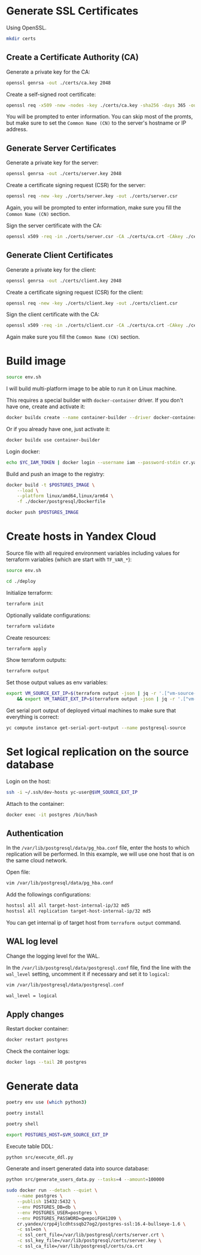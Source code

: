# Generate SSL Certificates

Using OpenSSL.

```sh
mkdir certs
```

## Create a Certificate Authority (CA)

Generate a private key for the CA:

```bash
openssl genrsa -out ./certs/ca.key 2048
```

Create a self-signed root certificate:

```bash
openssl req -x509 -new -nodes -key ./certs/ca.key -sha256 -days 365 -out ./certs/ca.crt
```

You will be prompted to enter information. You can skip most of the promts, but make sure to set the `Common Name (CN)` to the server's hostname or IP address.

## Generate Server Certificates

Generate a private key for the server:

```bash
openssl genrsa -out ./certs/server.key 2048
```

Create a certificate signing request (CSR) for the server:

```bash
openssl req -new -key ./certs/server.key -out ./certs/server.csr
```

Again, you will be prompted to enter information, make sure you fill the `Common Name (CN)` section.

Sign the server certificate with the CA:

```bash
openssl x509 -req -in ./certs/server.csr -CA ./certs/ca.crt -CAkey ./certs/ca.key -CAcreateserial -out ./certs/server.crt -days 365 -sha256
```

## Generate Client Certificates

Generate a private key for the client:

```bash
openssl genrsa -out ./certs/client.key 2048
```

Create a certificate signing request (CSR) for the client:

```bash
openssl req -new -key ./certs/client.key -out ./certs/client.csr
```

Sign the client certificate with the CA:

```bash
openssl x509 -req -in ./certs/client.csr -CA ./certs/ca.crt -CAkey ./certs/ca.key -CAcreateserial -out ./certs/client.crt -days 365 -sha256
```

Again make sure you fill the `Common Name (CN)` section.

# Build image

```sh
source env.sh
```

I will build multi-platform image to be able to run it on Linux machine.

This requires a special builder with `docker-container` driver. If you don't have one, create and activate it:

```sh
docker buildx create --name container-builder --driver docker-container --use --bootstrap
```

Or if you already have one, just activate it:

```sh
docker buildx use container-builder
```

Login docker:

```sh
echo $YC_IAM_TOKEN | docker login --username iam --password-stdin cr.yandex
```

Build and push an image to the registry:

```sh
docker build -t $POSTGRES_IMAGE \
	--load \
	--platform linux/amd64,linux/arm64 \
	-f ./docker/postgresql/Dockerfile
```

```sh
docker push $POSTGRES_IMAGE
```

# Create hosts in Yandex Cloud

Source file with all required environment variables including values for terraform variables (which are start with `TF_VAR_*`):

```sh
source env.sh
```

```sh
cd ./deploy
```

Initialize terraform:

```sh
terraform init
```

Optionally validate configurations:

```sh
terraform validate
```

Create resources:

```sh
terraform apply
```

Show terraform outputs:

```sh
terraform output
```

Set those output values as env variables:

```sh
export VM_SOURCE_EXT_IP=$(terraform output -json | jq -r '.["vm-source-external-ip"].value') \
    && export VM_TARGET_EXT_IP=$(terraform output -json | jq -r '.["vm-target-external-ip"].value')
```

Get serial port output of deployed virtual machines to make sure that everything is correct:

```sh
yc compute instance get-serial-port-output --name postgresql-source
```

# Set logical replication on the source database

Login on the host:

```sh
ssh -i ~/.ssh/dev-hosts yc-user@$VM_SOURCE_EXT_IP
```

Attach to the container:

```sh
docker exec -it postgres /bin/bash
```

## Authentication

In the `/var/lib/postgresql/data/pg_hba.conf` file, enter the hosts to which replication will be performed. In this example, we will use one host that is on the same cloud network.

Open file:

```sh
vim /var/lib/postgresql/data/pg_hba.conf
```

Add the followings configurations:

```sh
hostssl all all target-host-internal-ip/32 md5
hostssl all replication target-host-internal-ip/32 md5
```

You can get internal ip of target host from `terraform output` command.

## WAL log level

Change the logging level for the WAL.

In the `/var/lib/postgresql/data/postgresql.conf` file, find the line with the `wal_level` setting, uncomment it if necessary and set it to `logical`:

```sh
vim /var/lib/postgresql/data/postgresql.conf
```

```sh
wal_level = logical
```

## Apply changes

Restart docker container:

```sh
docker restart postgres
```

Check the container logs:

```sh
docker logs --tail 20 postgres
```

# Generate data

```sh
poetry env use (which python3)
```

```sh
poetry install
```

```sh
poetry shell
```

```sh
export POSTGRES_HOST=$VM_SOURCE_EXT_IP
```

Execute table DDL:

```sh
python src/execute_ddl.py
```

Generate and insert generated data into source database:

```sh
python src/generate_users_data.py --tasks=4 --amount=100000
```

```sh
sudo docker run --detach --quiet \
    --name postgres \
    --publish 15432:5432 \
    --env POSTGRES_DB=db \
    --env POSTGRES_USER=postgres \
    --env POSTGRES_PASSWORD=qwepoiFGH1209 \
    cr.yandex/crpp4jlcdhtssqb27og2/postgres-ssl:16.4-bullseye-1.6 \
    -c ssl=on \
    -c ssl_cert_file=/var/lib/postgresql/certs/server.crt \
    -c ssl_key_file=/var/lib/postgresql/certs/server.key \
    -c ssl_ca_file=/var/lib/postgresql/certs/ca.crt
```
